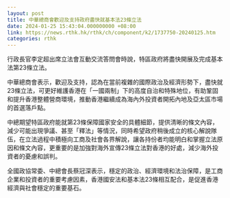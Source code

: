 ```yaml
---
layout: post
title: 中華總商會歡迎及支持政府盡快就基本法23條立法
date: 2024-01-25 15:43:04.000000000 +08:00
link: https://news.rthk.hk/rthk/ch/component/k2/1737750-20240125.htm
categories: rthk
---
```


行政長官李定超出席立法會互動交流答問會時說，特區政府將盡快開展及完成基本法第23條立法。

中華總商會表示，歡迎及支持，認為在當前複雜的國際政治及經濟形勢下，盡快就23條立法，可更好維護香港在「一國兩制」下的高度自治和特殊地位，有助鞏固和提升香港整體營商環境，推動香港繼續成為海內外投資者開拓內地及亞太區市場的首選落戶點。

中總期望特區政府能就第23條保障國家安全的具體細節，提供清晰的條文內容，減少可能出現爭議、甚至「釋法」等情況，同時希望政府稍後成立的核心解說隊伍，在立法過程中積極向工商及社會各界解說，讓各持份者均能明白和掌握立法原因和條文內容，更重要的是加強對海外宣傳23條立法對香港的好處，減少海外投資者的憂慮和誤判。

全國政協常委、中總會長蔡冠深表示，穩定的政治、經濟環境和法治保障，是工商企業和投資者的重要考慮因素，香港國安法和基本法23條相互配合，是促進香港經濟與社會穩定的重要基石。
